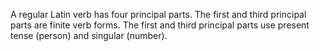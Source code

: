 A regular Latin verb has four principal parts.
The first and third principal parts are finite verb forms. The first and third principal parts use present tense (person) and singular (number).
